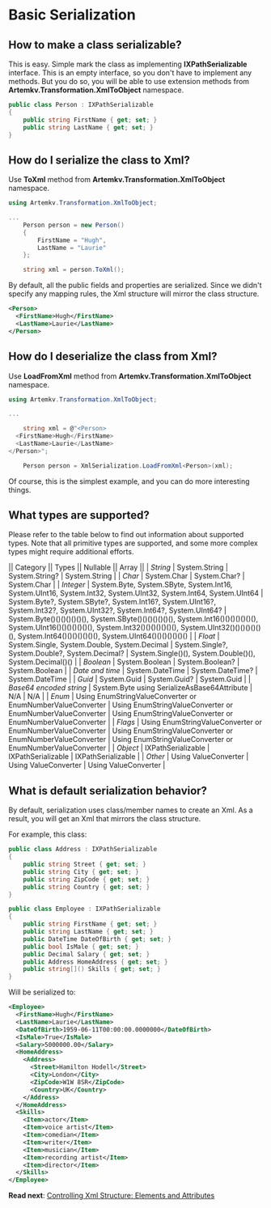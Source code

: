 # Basic Serialization

## How to make a class serializable?

This is easy. Simple mark the class as implementing **IXPathSerializable** interface. This is an empty interface, so you don't have to implement any methods. But you do so, you will be able to use extension methods from **Artemkv.Transformation.XmlToObject** namespace.

```csharp
public class Person : IXPathSerializable
{
	public string FirstName { get; set; }
	public string LastName { get; set; }
}
```

## How do I serialize the class to Xml?

Use **ToXml** method from **Artemkv.Transformation.XmlToObject** namespace.

```csharp
using Artemkv.Transformation.XmlToObject;

...
	Person person = new Person()
	{
		FirstName = "Hugh",
		LastName = "Laurie"
	};

	string xml = person.ToXml();
```

By default, all the public fields and properties are serialized. Since we didn't specify any mapping rules, the Xml structure will mirror the class structure.

```xml
<Person>
  <FirstName>Hugh</FirstName>
  <LastName>Laurie</LastName>
</Person>
```

## How do I deserialize the class from Xml?

Use **LoadFromXml** method from **Artemkv.Transformation.XmlToObject** namespace.

```csharp
using Artemkv.Transformation.XmlToObject;

...

	string xml = @"<Person>
  <FirstName>Hugh</FirstName>
  <LastName>Laurie</LastName>
</Person>";

	Person person = XmlSerialization.LoadFromXml<Person>(xml);
```

Of course, this is the simplest example, and you can do more interesting things.

## What types are supported?

Please refer to the table below to find out information about supported types. Note that all primitive types are supported, and some more complex types might require additional efforts.

|| Category || Types || Nullable || Array ||
| _String_ | System.String | System.String? | System.String[]() |
| _Char_ | System.Char | System.Char? | System.Char[]() |
| _Integer_ | System.Byte, System.SByte, System.Int16, System.UInt16, System.Int32, System.UInt32, System.Int64, System.UInt64 | System.Byte?, System.SByte?, System.Int16?, System.UInt16?, System.Int32?, System.UInt32?, System.Int64?, System.UInt64? | System.Byte[]()()()()()()()(), System.SByte[]()()()()()()()(), System.Int16[]()()()()()()()(), System.UInt16[]()()()()()()()(), System.Int32[]()()()()()()()(), System.UInt32[]()()()()()()()(), System.Int64[]()()()()()()()(), System.UInt64[]()()()()()()()() |
| _Float_ | System.Single, System.Double, System.Decimal | System.Single?, System.Double?, System.Decimal? | System.Single[]()()(), System.Double[]()()(), System.Decimal[]()()() |
| _Boolean_ | System.Boolean | System.Boolean? | System.Boolean[]() |
| _Date and time_ | System.DateTime | System.DateTime? | System.DateTime[]() |
| _Guid_ | System.Guid | System.Guid? | System.Guid[]() |
| _Base64 encoded string_ | System.Byte[]() using SerializeAsBase64Attribute | N/A | N/A |
| _Enum_ | Using EnumStringValueConverter or EnumNumberValueConverter | Using EnumStringValueConverter or EnumNumberValueConverter | Using EnumStringValueConverter or EnumNumberValueConverter |
| _Flags_ | Using EnumStringValueConverter or EnumNumberValueConverter | Using EnumStringValueConverter or EnumNumberValueConverter | Using EnumStringValueConverter or EnumNumberValueConverter |
| _Object_ | IXPathSerializable | IXPathSerializable | IXPathSerializable[]() |
| _Other_ | Using ValueConverter | Using ValueConverter | Using ValueConverter |

## What is default serialization behavior?

By default, serialization uses class/member names to create an Xml. As a result, you will get an Xml that mirrors the class structure.

For example, this class:

```csharp
public class Address : IXPathSerializable
{
	public string Street { get; set; }
	public string City { get; set; }
	public string ZipCode { get; set; }
	public string Country { get; set; }
}

public class Employee : IXPathSerializable
{
	public string FirstName { get; set; }
	public string LastName { get; set; }
	public DateTime DateOfBirth { get; set; }
	public bool IsMale { get; set; }
	public Decimal Salary { get; set; }
	public Address HomeAddress { get; set; }
	public string[]() Skills { get; set; }
}
```

Will be serialized to:

```xml
<Employee>
  <FirstName>Hugh</FirstName>
  <LastName>Laurie</LastName>
  <DateOfBirth>1959-06-11T00:00:00.0000000</DateOfBirth>
  <IsMale>True</IsMale>
  <Salary>5000000.00</Salary>
  <HomeAddress>
    <Address>
      <Street>Hamilton Hodell</Street>
      <City>London</City>
      <ZipCode>W1W 8SR</ZipCode>
      <Country>UK</Country>
    </Address>
  </HomeAddress>
  <Skills>
    <Item>actor</Item>
    <Item>voice artist</Item>
    <Item>comedian</Item>
    <Item>writer</Item>
    <Item>musician</Item>
    <Item>recording artist</Item>
    <Item>director</Item>
  </Skills>
</Employee>
```

**Read next**: [Controlling Xml Structure: Elements and Attributes](Xml-Structure.md)